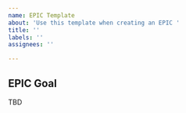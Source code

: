 ```yaml
---
name: EPIC Template
about: 'Use this template when creating an EPIC '
title: ''
labels: ''
assignees: ''

---
```


## EPIC Goal
TBD
